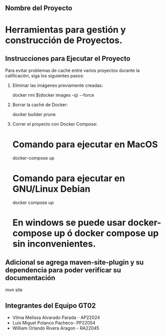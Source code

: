 ## Nombre del Proyecto
# Herramientas para gestión y construcción de Proyectos.

## Instrucciones para Ejecutar el Proyecto
Para evitar problemas de caché entre varios proyectos durante la calificación, siga los siguientes pasos:

1. Eliminar las imágenes previamente creadas:
   
   docker rmi $(docker images -q) --force
   
2. Borrar la caché de Docker:
   
   docker builder prune
   
3. Correr el proyecto con Docker Compose:
   # Comando para ejecutar en MacOS 
   docker-compose up

   # Comando para ejecutar en GNU/Linux Debian
   docker compose up
   
   # En windows se puede usar docker-compose up ó docker compose up sin inconvenientes.

## Adicional se agrega maven-site-plugin y su dependencia para poder verificar su documentación 
   mvn site


## Integrantes del Equipo GT02
- Vilma Melissa Alvarado Parada - AP22024
- Luis Miguel Polanco Pacheco- PP22054
- William Orlando Rivera Aragon - RA22045
